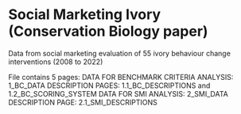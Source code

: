 # Social Marketing Ivory (Conservation Biology paper)
Data from social marketing evaluation of 55 ivory behaviour change interventions (2008 to 2022)


File contains 5 pages:
DATA FOR BENCHMARK CRITERIA ANALYSIS: 1_BC_DATA 
DESCRIPTION PAGES: 1.1_BC_DESCRIPTIONS and 1.2_BC_SCORING_SYSTEM
DATA FOR SMI ANALYSIS: 2_SMI_DATA
DESCRIPTION PAGE: 2.1_SMI_DESCRIPTIONS
